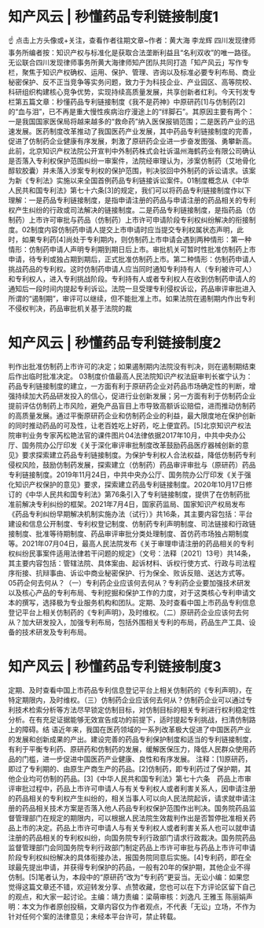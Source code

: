 # 知产风云 | 秒懂药品专利链接制度1

☝ 点击上方头像或+关注，查看作者往期文章~作者：黄大海 李龙辉 四川发现律师事务所编者按：知识产权与标准化是获取合法垄断利益且“名利双收”的唯一路径。无讼联合四川发现律师事务所黄大海律师知产团队共同打造「知产风云」写作专栏，聚焦于知识产权确权、运用、保护、管理、咨询以及标准必要专利布局、商业秘密保护、反不正当竞争等实务问题，致力于为科技企业、产业园区、高等院校、科研组织构建核心竞争优势，实现持续高质量发展，共享创新者红利。今天刊发专栏第五篇文章：秒懂药品专利链接制度《我不是药神》中原研药[1]与仿制药[2]的“血与泪”，已不再是重大慢性疾病治疗漫途上的“绊脚石”。其原因主要有两个：一是我国国家医保局将越来越多的“救命药”纳入医保报销范围；二是医药产业的迅速发展。医药制度改革推动了我国医药产业发展，其中药品专利链接制度的完善，促进了仿制药企业健康有序发展，刺激了原研药企业进一步奋发图强、勇攀新高。此前，北京知识产权法院公开宣判中外制药株式会社诉温州海鹤药业有限公司确认是否落入专利权保护范围纠纷一审案件，法院经审理认为，涉案仿制药（艾地骨化醇软胶囊）并未落入涉案专利权的保护范围，判决驳回中外制药的诉讼请求。该案为新《专利法》实施以来全国首例药品专利链接诉讼案件。01制度概念从《中华人民共和国专利法》第七十六条[3]的规定，我们可以将药品专利链接制度作以下理解：一是药品专利链接制度，是指申请注册的药品与申请注册的药品相关的专利权产生纠纷的行政或司法解决的链接制度。二是药品专利链接制度，是指药品（仿制药）上市许可审批与药品（仿制药）上市许可申请阶段专利权纠纷解决的衔接制度。02制度内容仿制药申请人提交上市申请时应当提交专利权属状态声明，此时，如果专利药[4]尚处于专利期内，则仿制药上市申请会遇到两种情形：第一种情形：仿制药申请人声明专利期到期日后上市。审批机关可暂时性批准仿制药上市申请，待专利或独占期到期后，正式批准仿制药上市。第二种情形：仿制药申请人挑战药品的专利权。这时仿制药申请人应当同时通知专利持有人（专利被许可人）和专利权人，进入专利挑战阶段。专利持有人或者专利权人在收到仿制药申请人的通知后一段时间内提起专利诉讼。法院一旦受理专利侵权诉讼，药品审评审批进入所谓的“遏制期”，审评可以继续，但不能批准上市。如果法院在遏制期内作出专利不侵权判决，药品审批机关基于法院的裁

# 知产风云 | 秒懂药品专利链接制度2

判作出批准仿制药上市许可的决定；如果遏制期内法院没有判决，则在遏制期结束后作出临时批准决定。 03制度价值最高人民法院知识产权法庭审判长崔宁认为：药品专利链接制度的建立，一方面有利于原研药企业对药品市场确定性的判断，增强持续加大药品研发投入的信心，促进行业创新发展；另一方面有利于仿制药企业提前评估仿制药上市风险，避免产品盲目上市导致高额诉讼赔偿，进而推动仿制药的高质量发展。通过平衡原研药企业和仿制药企业的利益，最大限度地在保护创新的同时推动药品的可及性，让老百姓吃上好药，吃上便宜药。[5]北京知识产权法院审判业务专家芮松艳法官的课件图片04法律依据2017年10月，中共中央办公厅、国务院办公厅印发《关于深化审评审批制度改革鼓励药品医疗器械创新的意见》要求探索建立药品专利链接制度。为保护专利权人合法权益，降低仿制药专利侵权风险，鼓励仿制药发展，探索建立（仿制药）药品审评审批与（原研药）药品专利链接制度。2019年11月24日，中共中央办公厅、国务院办公厅印发《关于强化知识产权保护的意见》要求，探索建立药品专利链接制度。2020年10月17日修订的《中华人民共和国专利法》第76条引入了专利链接制度，提供了在仿制药批准前解决专利纠纷的框架。2021年7月4日，国家药监局、国家知识产权局发布《药品专利纠纷早期解决机制实施办法（试行）》共16条，其主要内容包括：平台建设和信息公开制度、专利权登记制度、仿制药专利声明制度、司法链接和行政链接制度、批准等待期制度、药品审评审批分类处理制度、首仿药市场独占期制度等。2021年07月04日，最高人民法院发布《关于审理申请注册的药品相关的专利权纠纷民事案件适用法律若干问题的规定》（文号：法释〔2021〕13号）共14条，其主要内容包括：管辖法院、具体案由、起诉材料、诉权行使方式、行政与司法程序衔接、抗辩事由、诉讼中商业秘密保护、行为保全、败诉反赔、送达方式等。05药企何去何从？（一）专利药企业应该何去何从？专利药企业要加强技术研发以及核心产品的专利布局、专利挖掘和保护工作的力度，对于这类核心专利申请文本的撰写，选择极为专业服务机构和团队。定期、及时查看中国上市药品专利信息登记平台上相关仿制药的《专利声明》，及时维权。（二）原研药企业应该何去何从？加大研发投入，加强专利布局，包括外围相关专利的布局，药品生产工具、设备的技术研发及专利布局。

# 知产风云 | 秒懂药品专利链接制度3

定期、及时查看中国上市药品专利信息登记平台上相关仿制药的《专利声明》，在特定期限内，及时维权。（三）仿制药企业应该何去何从？仿制药企业可以通过专利技术检索分析等方法尽早锁定仿制目标，对仿制目标的相关专利进行权利稳定性分析。在有充足证据能够无效宣告成功的前提下，适时提起专利挑战，扫清仿制路上的障碍。结  语近年来，我国在医药领域的一系列改革极大促进了中国医药产业的发展和创新成果的产出。建设完善的药品专利保护制度和适当的专利链接制度，有利于平衡专利药、原研药和仿制药的发展，缓解医保压力，降低人民群众使用药品的门槛，进一步促进中国医药产业健康、良性和有序发展。 注释：[1]原研药，即过了专利期的、由原生产商生产的药品。[2]仿制药，即专利药过了保护期，其他企业均可仿制的药品。[3]《中华人民共和国专利法》第七十六条　药品上市审评审批过程中，药品上市许可申请人与有关专利权人或者利害关系人，因申请注册的药品相关的专利权产生纠纷的，相关当事人可以向人民法院起诉，请求就申请注册的药品相关技术方案是否落入他人药品专利权保护范围作出判决。国务院药品监督管理部门在规定的期限内，可以根据人民法院生效裁判作出是否暂停批准相关药品上市的决定。药品上市许可申请人与有关专利权人或者利害关系人也可以就申请注册的药品相关的专利权纠纷，向国务院专利行政部门请求行政裁决。国务院药品监督管理部门会同国务院专利行政部门制定药品上市许可审批与药品上市许可申请阶段专利权纠纷解决的具体衔接办法，报国务院同意后实施。[4]专利药，即在全球最先提出申请，并获得专利保护的药品，一般有20年的保护期，其他企业不得仿制。[5]笔者认为，本段中的“原研药”改为“专利药”更妥当。无讼小编：如果您觉得这篇文章还不错，欢迎转发分享、点赞收藏，您也可以在下方评论区留下自己的观点，和大家一起讨论。主编：靖力责编：梁萌审核：刘逸凡 王雅玉 陈丽娟声明：本文为作者原创投稿，文章内容仅为作者观点，不代表「无讼」立场，不作为针对任何个案的法律意见；未经本平台许可，禁止转载。

